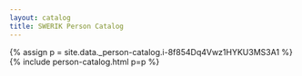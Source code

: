 ```yaml
---
layout: catalog
title: SWERIK Person Catalog
---
```

{% assign p = site.data._person-catalog.i-8f854Dq4Vwz1HYKU3MS3A1 %}
{% include person-catalog.html p=p %}

